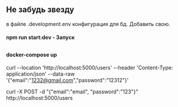 ## Не забудь звезду

в файле .development.env конфигурация для бд. Добавить свою.

#### npm run start:dev - Запуск

##

#### docker-compose up 

curl --location 'http://localhost:5000/users' --header 'Content-Type: application/json' --data-raw '{"email":"1232@gmail.com","password":"12312"}'

curl -X POST -d "{"email":"email", "password":"123"}" http://localhost:5000/users